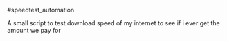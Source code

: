#speedtest_automation

A small script to test download speed of my internet to see if i ever get the amount we pay for
